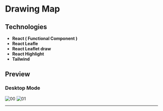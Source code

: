 # Drawing Map

## Technologies

- **React ( Functional Component )**
- **React Leafle**
- **React Leaflet draw**
- **React Highlight**
- **Tailwind**

## Preview
### Desktop Mode
![00](https://user-images.githubusercontent.com/100797809/234104721-ed9635f2-58f1-4f9b-ac1a-a5ec0de17f94.png)
![01](https://user-images.githubusercontent.com/100797809/234104696-e7dedede-605c-4739-968b-2fc317d19a59.png)

---
